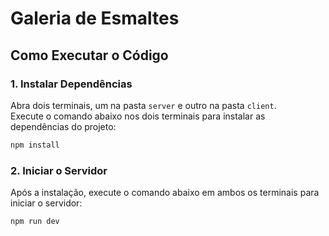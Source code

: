 # Galeria de Esmaltes

## Como Executar o Código

### 1. Instalar Dependências

Abra dois terminais, um na pasta `server` e outro na pasta `client`.  
Execute o comando abaixo nos dois terminais para instalar as dependências do projeto:

```bash
npm install
```

### 2. Iniciar o Servidor
Após a instalação, execute o comando abaixo em ambos os terminais para iniciar o servidor:
```bash
npm run dev
```

